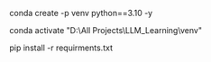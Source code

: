 conda create -p venv python==3.10 -y

conda activate "D:\All Projects\LLM_Learning\venv"

pip install -r requirments.txt



